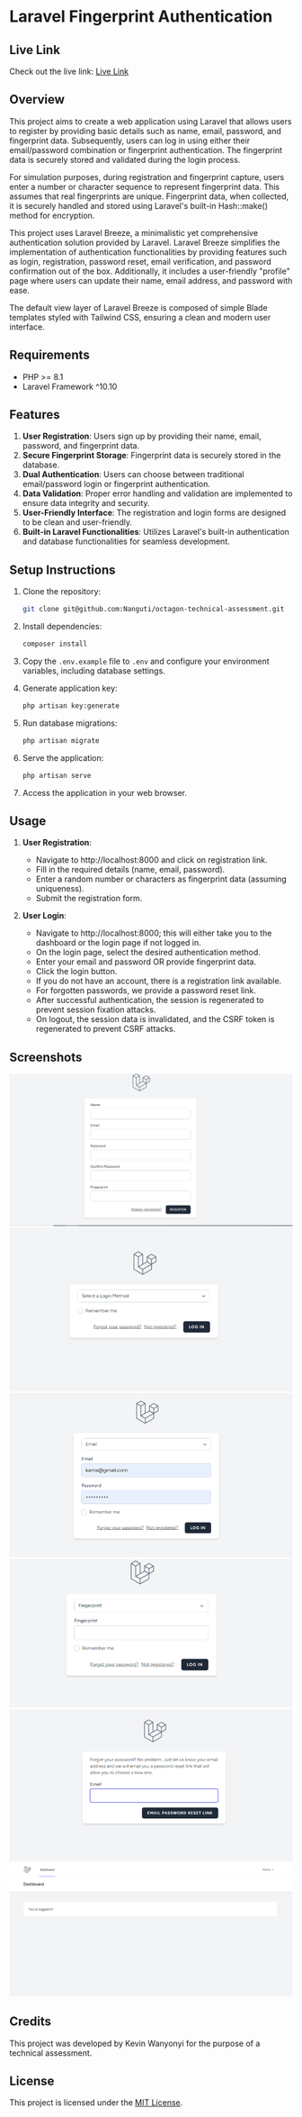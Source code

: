 # Laravel Fingerprint Authentication

## Live Link

Check out the live link: [Live Link](https://octagon.jv.co.ke/)

## Overview

This project aims to create a web application using Laravel that allows users to register by providing basic details such as name, email, password, and fingerprint data. Subsequently, users can log in using either their email/password combination or fingerprint authentication. The fingerprint data is securely stored and validated during the login process.

For simulation purposes, during registration and fingerprint capture, users enter a number or character sequence to represent fingerprint data. This assumes that real fingerprints are unique. Fingerprint data, when collected, it is securely handled and stored using Laravel's built-in Hash::make() method for encryption.

This project uses Laravel Breeze, a minimalistic yet comprehensive authentication solution provided by Laravel. Laravel Breeze simplifies the implementation of authentication functionalities by providing features such as login, registration, password reset, email verification, and password confirmation out of the box. Additionally, it includes a user-friendly "profile" page where users can update their name, email address, and password with ease.

The default view layer of Laravel Breeze is composed of simple Blade templates styled with Tailwind CSS, ensuring a clean and modern user interface.

## Requirements

-   PHP >= 8.1
-   Laravel Framework ^10.10

## Features

1. **User Registration**: Users sign up by providing their name, email, password, and fingerprint data.
2. **Secure Fingerprint Storage**: Fingerprint data is securely stored in the database.
3. **Dual Authentication**: Users can choose between traditional email/password login or fingerprint authentication.
4. **Data Validation**: Proper error handling and validation are implemented to ensure data integrity and security.
5. **User-Friendly Interface**: The registration and login forms are designed to be clean and user-friendly.
6. **Built-in Laravel Functionalities**: Utilizes Laravel's built-in authentication and database functionalities for seamless development.

## Setup Instructions

1. Clone the repository:

    ```bash
    git clone git@github.com:Nanguti/octagon-technical-assessment.git
    ```

2. Install dependencies:

    ```bash
    composer install
    ```

3. Copy the `.env.example` file to `.env` and configure your environment variables, including database settings.

4. Generate application key:

    ```bash
    php artisan key:generate
    ```

5. Run database migrations:

    ```bash
    php artisan migrate
    ```

6. Serve the application:

    ```bash
    php artisan serve
    ```

7. Access the application in your web browser.

## Usage

1. **User Registration**:

    - Navigate to http://localhost:8000 and click on registration link.
    - Fill in the required details (name, email, password).
    - Enter a random number or characters as fingerprint data (assuming uniqueness).
    - Submit the registration form.

2. **User Login**:
    - Navigate to http://localhost:8000; this will either take you to the dashboard or the login page if not logged in.
    - On the login page, select the desired authentication method.
    - Enter your email and password OR provide fingerprint data.
    - Click the login button.
    - If you do not have an account, there is a registration link available.
    - For forgotten passwords, we provide a password reset link.
    - After successful authentication, the session is regenerated to prevent session fixation attacks.
    - On logout, the session data is invalidated, and the CSRF token is regenerated to prevent CSRF attacks.

## Screenshots

![Registration Form](/screenshots/registration-form.png)
![Login Form](/screenshots/login-form.png)
![Login Using Email](/screenshots/login-form-email.png)
![Login Using Fingerprint](/screenshots/login-form-fingerprint.png)
![Forgot Password ](/screenshots/forgot-password.png)
![Dashboard ](/screenshots/dashboard.png)

## Credits

This project was developed by Kevin Wanyonyi for the purpose of a technical assessment.

## License

This project is licensed under the [MIT License](LICENSE).
